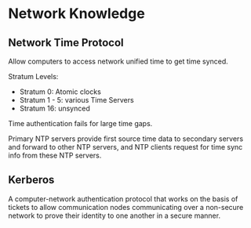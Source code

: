 # Network Knowledge

## Network Time Protocol

Allow computers to access network unified time to get time synced. 

Stratum Levels:
* Stratum 0: Atomic clocks
* Stratum 1 - 5: various Time Servers
* Stratum 16: unsynced

Time authentication fails for large time gaps.

Primary NTP servers provide first source time data to secondary servers and forward to other NTP servers, and NTP clients request for time sync info from these NTP servers.

## Kerberos

A computer-network authentication protocol that works on the basis of tickets to allow communication nodes communicating over a non-secure network to prove their identity to one another in a secure manner.